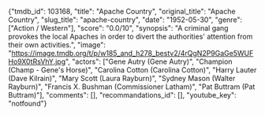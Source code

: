 {"tmdb_id": 103168, "title": "Apache Country", "original_title": "Apache Country", "slug_title": "apache-country", "date": "1952-05-30", "genre": ["Action / Western"], "score": "0.0/10", "synopsis": "A criminal gang provokes the local Apaches in order to divert the authorities' attention from their own activities.", "image": "https://image.tmdb.org/t/p/w185_and_h278_bestv2/4rQgN2P9GaGe5WUFHo9X0tRsVhY.jpg", "actors": ["Gene Autry (Gene Autry)", "Champion (Champ - Gene's Horse)", "Carolina Cotton (Carolina Cotton)", "Harry Lauter (Dave Kilrain)", "Mary Scott (Laura Rayburn)", "Sydney Mason (Walter Rayburn)", "Francis X. Bushman (Commissioner Latham)", "Pat Buttram (Pat Buttram)"], "comments": [], "recommandations_id": [], "youtube_key": "notfound"}